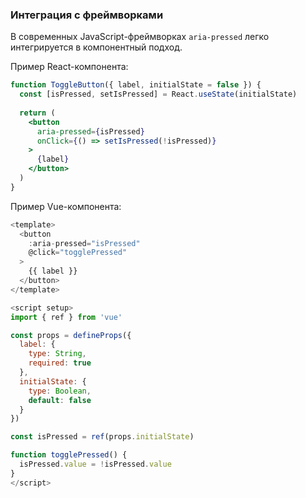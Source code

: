 ### Интеграция с фреймворками

В современных JavaScript-фреймворках `aria-pressed` легко интегрируется в компонентный подход.

Пример React-компонента:

```jsx
function ToggleButton({ label, initialState = false }) {
  const [isPressed, setIsPressed] = React.useState(initialState)
  
  return (
    <button 
      aria-pressed={isPressed} 
      onClick={() => setIsPressed(!isPressed)}
    >
      {label}
    </button>
  )
}
```

Пример Vue-компонента:
```js
<template>
  <button 
    :aria-pressed="isPressed" 
    @click="togglePressed"
  >
    {{ label }}
  </button>
</template>

<script setup>
import { ref } from 'vue'

const props = defineProps({
  label: {
    type: String,
    required: true
  },
  initialState: {
    type: Boolean,
    default: false
  }
})

const isPressed = ref(props.initialState)

function togglePressed() {
  isPressed.value = !isPressed.value
}
</script>
```